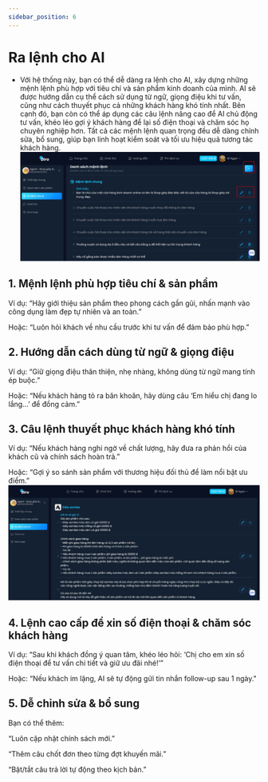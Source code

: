```yaml
---
sidebar_position: 6
---
```

# Ra lệnh cho AI
- Với hệ thống này, bạn có thể dễ dàng ra lệnh cho AI, xây dựng những mệnh lệnh phù hợp với tiêu chí và sản phẩm kinh doanh của mình. AI sẽ được hướng dẫn cụ thể cách sử dụng từ ngữ, giọng điệu khi tư vấn, cũng như cách thuyết phục cả những khách hàng khó tính nhất. Bên cạnh đó, bạn còn có thể áp dụng các câu lệnh nâng cao để AI chủ động tư vấn, khéo léo gợi ý khách hàng để lại số điện thoại và chăm sóc họ chuyên nghiệp hơn. Tất cả các mệnh lệnh quan trọng đều dễ dàng chỉnh sửa, bổ sung, giúp bạn linh hoạt kiểm soát và tối ưu hiệu quả tương tác khách hàng.
![b16](b16.jpg)
## 1. Mệnh lệnh phù hợp tiêu chí & sản phẩm
Ví dụ: “Hãy giới thiệu sản phẩm theo phong cách gần gũi, nhấn mạnh vào công dụng làm đẹp tự nhiên và an toàn.”

Hoặc: “Luôn hỏi khách về nhu cầu trước khi tư vấn để đảm bảo phù hợp.”
## 2. Hướng dẫn cách dùng từ ngữ & giọng điệu
Ví dụ: “Giữ giọng điệu thân thiện, nhẹ nhàng, không dùng từ ngữ mang tính ép buộc.”

Hoặc: “Nếu khách hàng tỏ ra băn khoăn, hãy dùng câu ‘Em hiểu chị đang lo lắng…’ để đồng cảm.”

## 3. Câu lệnh thuyết phục khách hàng khó tính
Ví dụ: “Nếu khách hàng nghi ngờ về chất lượng, hãy đưa ra phản hồi của khách cũ và chính sách hoàn trả.”

Hoặc: “Gợi ý so sánh sản phẩm với thương hiệu đối thủ để làm nổi bật ưu điểm.”
![b17](b17.jpg)
## 4. Lệnh cao cấp để xin số điện thoại & chăm sóc khách hàng
Ví dụ: “Sau khi khách đồng ý quan tâm, khéo léo hỏi: ‘Chị cho em xin số điện thoại để tư vấn chi tiết và giữ ưu đãi nhé!’”

Hoặc: “Nếu khách im lặng, AI sẽ tự động gửi tin nhắn follow-up sau 1 ngày."
## 5. Dễ chỉnh sửa & bổ sung
Bạn có thể thêm:

“Luôn cập nhật chính sách mới.”

“Thêm câu chốt đơn theo từng đợt khuyến mãi.”

“Bật/tắt câu trả lời tự động theo kịch bản.”